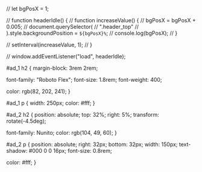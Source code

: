 // let bgPosX = 1;

// function headerIdle() {
// function increaseValue() {
// bgPosX = bgPosX + 0.005;
// document.querySelector(
// ".header_top"
// ).style.backgroundPosition = `${bgPosX}%`;
// console.log(bgPosX);
// }

// setInterval(increaseValue, 1);
// }

// window.addEventListener("load", headerIdle);

#ad_1 h2 {
margin-block: 3rem 2rem;

font-family: "Roboto Flex";
font-size: 1.8rem;
font-weight: 400;

color: rgb(82, 202, 241);
}

#ad_1 p {
width: 250px;
color: #fff;
}

#ad_2 h2 {
position: absolute;
top: 32%;
right: 5%;
transform: rotate(-4.5deg);

font-family: Nunito;
color: rgb(104, 49, 60);
}

#ad_2 p {
position: absolute;
right: 32px;
bottom: 32px;
width: 150px;
text-shadow: #000 0 0 16px;
font-size: 0.8rem;

color: #fff;
}
